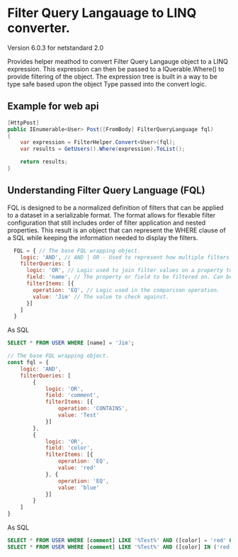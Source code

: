 # Filter Query Langauage to LINQ converter.
Version 6.0.3 for netstandard 2.0

Provides helper meathod to convert Filter Query Langauge object to a LINQ expression.  This expression can then be passed to a IQuerable.Where() 
to provide filtering of the object.  The expression tree is built in a way to be type safe based upon the object Type passed into the convert logic.

## Example for web api
``` c#
[HttpPost]
public IEnumerable<User> Post([FromBody] FilterQueryLanguage fql)
{
    var expression = FilterHelper.Convert<User>(fql);
    var results = GetUsers().Where(expression).ToList();

    return results;
}
```

## Understanding Filter Query Language (FQL)
FQL is designed to be a normalized definition of filters that can be applied to a dataset in a serializable format.  The format
allows for flexable filter configuration that still includes order of filter application and nested properties. This result is an
object that can represent the WHERE clause of a SQL while keeping the information needed to display the filters.

``` javascript
  FQL = { // The base FQL wrapping object.
    logic: 'AND', // AND | OR - Used to represent how multiple filters are grouped together. (Default: AND)
    filterQueries: [ 
      logic: 'OR', // Logic used to join filter values on a property together and multiple filters.
      field: 'name', // The property or field to be filtered on. Can be array of fields or nested fields. ex ['user.firstName', 'user.lastName']
      filterItems: [{
        operation: 'EQ', // Logic used in the comparison operation.
        value: 'Jim' // The value to check against.
      }]
    ]
  }
```
As SQL
``` sql
SELECT * FROM USER WHERE [name] = 'Jim';
```

``` javascript
// The base FQL wrapping object.
const fql = {
    logic: 'AND',
    filterQueries: [
        {
            logic: 'OR',
            field: 'comment',
            filterItems: [{
                operation: 'CONTAINS',
                value: 'Test'
            }]
        },
        {
            logic: 'OR',
            field: 'color',
            filterItems: [{
                operation: 'EQ',
                value: 'red'
            }, {
                operation: 'EQ',
                value: 'blue'
            }]
        }
    ]
}
```
As SQL
``` sql
SELECT * FROM USER WHERE [comment] LIKE '%Test%' AND ([color] = 'red' OR [color] = 'blue');
SELECT * FROM USER WHERE [comment] LIKE '%Test%' AND ([color] IN ('red', 'blue'));
```
